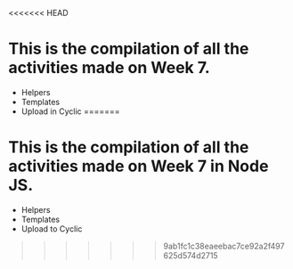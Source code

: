 <<<<<<< HEAD
# This is the compilation of all the activities made on Week 7.
 - Helpers
 - Templates
 - Upload in Cyclic
=======
# This is the compilation of all the activities made on Week 7 in Node JS.
  - Helpers
  - Templates
  - Upload to Cyclic
>>>>>>> 9ab1fc1c38eaeebac7ce92a2f497625d574d2715
